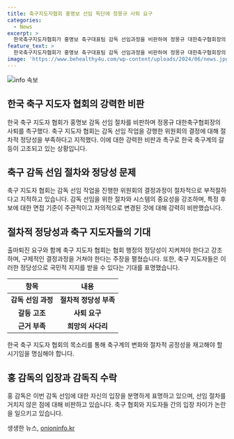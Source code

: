 ```yaml
---
title: 축구지도자협회 홍명보 선임 독단에 정몽규 사퇴 요구
categories:
  - News
excerpt: >
  한국축구지도자협회가 홍명보 축구대표팀 감독 선임과정을 비판하여 정몽규 대한축구협회장의 사퇴를 촉구했다. 축구지도자협회는 절차적 정당성을 충족하지 못한 채 독단적으로 감독 선임을 감행했다고 주장했으며, 이에 대한 비판이 제기되고 있다. 이에 대한축구지도자협회는 공정한 면접기준을 특정 후보 앞에서만 변경되지 않아야 하며, 절차와 시스템은 더욱 단단해져야 하고 그 결과는 정당성을 부여받아 국민적 지지를 얻어야 한다고 주장했다.
feature_text: >
  한국축구지도자협회가 홍명보 축구대표팀 감독 선임과정을 비판하여 정몽규 대한축구협회장의 사퇴를 촉구했다. 축구지도자협회는 절차적 정당성을 충족하지 못한 채 독단적으로 감독 선임을 감행했다고 주장했으며, 이에 대한 비판이 제기되고 있다. 이에 대한축구지도자협회는 공정한 면접기준을 특정 후보 앞에서만 변경되지 않아야 하며, 절차와 시스템은 더욱 단단해져야 하고 그 결과는 정당성을 부여받아 국민적 지지를 얻어야 한다고 주장했다.
image: 'https://www.behealthy4u.com/wp-content/uploads/2024/06/news.jpg'
---
```


<p><img src="https://www.behealthy4u.com/wp-content/uploads/2024/06/news.jpg" alt="info 속보" /></p>

<h2 data-ke-size="size26">한국 축구 지도자 협회의 강력한 비판</h2>

<p data-ke-size="size16">한국 축구 지도자 협회가 홍명보 감독 선임 절차를 비판하며 정몽규 대한축구협회장의 사퇴를 촉구했다. 축구 지도자 협회는 감독 선임 작업을 강행한 위원회의 결정에 대해 절차적 정당성을 부족하다고 지적했다. 이에 대한 강력한 비판과 촉구로 한국 축구계의 갈등이 고조되고 있는 상황입니다.</p>

<h2 data-ke-size="size26">축구 감독 선임 절차와 정당성 문제</h2>

<p data-ke-size="size16">축구 지도자 협회는 감독 선임 작업을 진행한 위원회의 결정과정이 절차적으로 부적절하다고 지적하고 있습니다. 감독 선임을 위한 절차와 시스템의 중요성을 강조하며, 특정 후보에 대한 면접 기준이 주관적이고 자의적으로 변경된 것에 대해 강력히 비판했습니다.</p>

<h2 data-ke-size="size26">절차적 정당성과 축구 지도자들의 기대</h2>

<p data-ke-size="size16">출마퇴진 요구와 함께 축구 지도자 협회는 협회 행정의 정당성이 지켜져야 한다고 강조하며, 구제적인 결정과정을 거쳐야 한다는 주장을 펼쳤습니다. 또한, 축구 지도자들은 이러한 정당성으로 국민적 지지를 받을 수 있다는 기대를 표명했습니다.</p>

<table>
<thead>
<tr>
<th style="text-align: center;">항목</th>
<th style="text-align: center;">내용</th>
</tr>
</thead>
<tbody>
<tr>
<td style="text-align: center; height: 17px;"><b>감독 선임 과정</b></td>
<td style="text-align: center; height: 17px;"><b>절차적 정당성 부족</b></td>
</tr>
<tr>
<td style="text-align: center; height: 17px;"><b>갈등 고조</b></td>
<td style="text-align: center; height: 17px;"><b>사퇴 요구</b></td>
</tr>
<tr>
<td style="text-align: center; height: 17px;"><b>근거 부족</b></td>
<td style="text-align: center; height: 17px;"><b>희망의 사다리</b></td>
</tr>
</tbody>
</table>

<p data-ke-size="size16">한국 축구 지도자 협회의 목소리를 통해 축구계의 변화와 절차적 공정성을 재고해야 할 시기임을 명심해야 합니다.</p>

<h2 data-ke-size="size26">홍 감독의 입장과 감독직 수락</h2>

<p data-ke-size="size16">홍 감독은 이번 감독 선임에 대한 자신의 입장을 분명하게 표명하고 있으며, 선임 절차를 거치지 않은 점에 대해 비판하고 있습니다. 축구 협회와 지도자들 간의 입장 차이가 논란을 일으키고 있습니다.</p>
생생한 뉴스, <a href="https://onioninfo.kr" rel="dofollow">onioninfo.kr</a>



